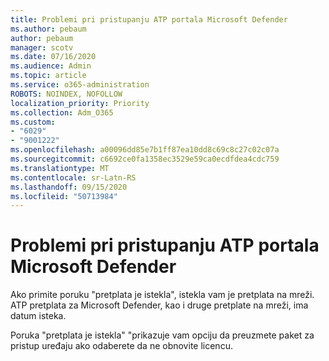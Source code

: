 ```yaml
---
title: Problemi pri pristupanju ATP portala Microsoft Defender
ms.author: pebaum
author: pebaum
manager: scotv
ms.date: 07/16/2020
ms.audience: Admin
ms.topic: article
ms.service: o365-administration
ROBOTS: NOINDEX, NOFOLLOW
localization_priority: Priority
ms.collection: Adm_O365
ms.custom:
- "6029"
- "9001222"
ms.openlocfilehash: a00096dd85e7b1ff87ea10dd8c69c8c27c02c07a
ms.sourcegitcommit: c6692ce0fa1358ec3529e59ca0ecdfdea4cdc759
ms.translationtype: MT
ms.contentlocale: sr-Latn-RS
ms.lasthandoff: 09/15/2020
ms.locfileid: "50713984"
---
```

# <a name="issues-accessing-the-microsoft-defender-atp-portal"></a>Problemi pri pristupanju ATP portala Microsoft Defender

Ako primite poruku "pretplata je istekla", istekla vam je pretplata na mreži. ATP pretplata za Microsoft Defender, kao i druge pretplate na mreži, ima datum isteka.

Poruka "pretplata je istekla" "prikazuje vam opciju da preuzmete paket za pristup uređaju ako odaberete da ne obnovite licencu.